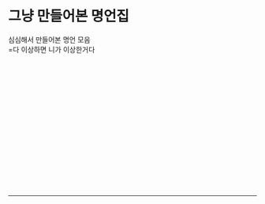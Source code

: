 # 그냥 만들어본 명언집
심심해서 만들어본 명언 모음
<br>=다 이상하면 니가 이상한거다
<br>
<br>
<br>
<br>
<br>
<br>
<br>
<br>
<br>
<br>
<br>
<br>
<br>
<br>
<br>
<br>
<br><hr>
